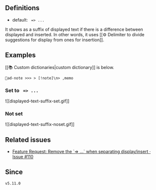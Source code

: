 ## Definitions

- default: ` => ...`

It shows as a suffix of displayed text if there is a difference between displayed and inserted. In other words, it uses [[⚙️ Delimiter to divide suggestions for display from ones for insertion]].

## Examples

[[📚 Custom dictionaries|custom dictionary]] is below.

```
📝ad-note >>> > [!note]\n> ,memo
```

### Set to ` => ...`

![[displayed-text-suffix-set.gif]]

### Not set

![[displayed-text-suffix-noset.gif]]

## Related issues

- [Feature Request: Remove the \`=> \.\.\.\` when separating display/insert · Issue \#110](https://github.com/tadashi-aikawa/obsidian-various-complements-plugin/issues/110)

## Since

`v5.11.0`
